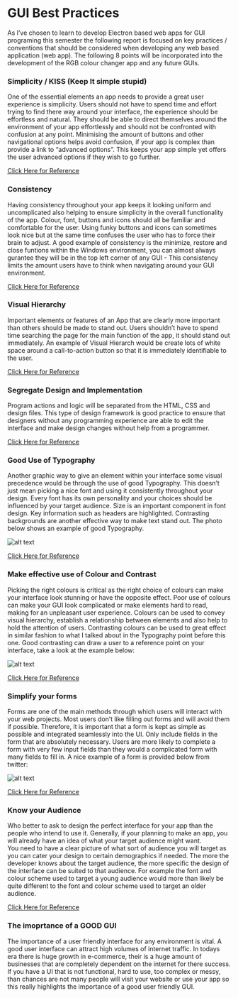 # GUI Best Practices

As I’ve chosen to learn to develop Electron based web apps for GUI programing this semester the following report is focused on key practices / conventions that should be considered when developing any web based application (web app). The following 8 points will be incorporated into the development of the RGB colour changer app and any future GUIs.

### Simplicity / KISS (Keep It simple stupid)
One of the essential elements an app needs to provide a great user experience is simplicity. Users should not have to spend time and  effort trying to find there way around your interface, the experience should be effortless and natural. They should be able to direct themselves around the environment of your app effortlessly and should not be confronted with confusion at any point. 
Minimising the amount of buttons and other navigational options helps avoid confusion, if your app is complex than provide a link to “advanced options”. This keeps your app simple yet offers the user advanced options if they wish to go further.

[Click Here for Reference](https://www.ibm.com/developerworks/community/blogs/e3ec7365-1b09-44f2-906f-19826275860f/entry/7_Essential_Best_Practices_for_Designing_Web_App_UI?lang=en)

### Consistency
Having consistency throughout your app keeps it looking uniform and uncomplicated also helping to ensure simplicity in the overall functionality of the app. Colour, font, buttons and icons should all be familiar and comfortable for the user. Using funky buttons and icons can sometimes look nice but at the same time confuses the user who has to force their brain to adjust. A good example of consistency is the minimize, restore and close funtions within the Windows environment, you can almost always gurantee they will be in the top left corner of any GUI - This consistency limits the amount users have to think when navigating around your GUI environment.

[Click Here for Reference](https://www.ibm.com/developerworks/community/blogs/e3ec7365-1b09-44f2-906f-19826275860f/entry/7_Essential_Best_Practices_for_Designing_Web_App_UI?lang=en)

### Visual Hierarchy
Important elements or features of an App that are clearly more important than others should be made to stand out. Users shouldn’t have to spend time searching the page for the main function of the app, it should stand out immediately. An example of Visual Hierarch would be create lots of white space around a call-to-action button so that it is immediately identifiable to the user.

[Click Here for Reference](https://www.ibm.com/developerworks/community/blogs/e3ec7365-1b09-44f2-906f-19826275860f/entry/7_Essential_Best_Practices_for_Designing_Web_App_UI?lang=en)

### Segregate Design and Implementation
Program actions and logic will be separated from the HTML, CSS and design files. This type of design framework is good practice to ensure that designers without any programming experience are able to edit the interface and make design changes without help from a programmer.

[Click Here for Reference](http://www.comentum.com/guide-to-web-application-development.html)

### Good Use of Typography
Another graphic way to give an element within your interface some visual precedence would be through the use of good Typography. This doesn’t just mean picking a nice font and using it consistently throughout your design. Every font has its own personality and your choices should be influenced by your target audience. Size is an important component in font design. Key information such as headers are highlighted. Contrasting backgrounds are another effective way to make text stand out. The photo below shows an example of good Typography.

![alt text](https://www.smashingmagazine.com/wp-content/uploads/2010/12/love-hate1.jpg "Example of good use of Typography")

[Click Here for Reference](https://www.elegantthemes.com/blog/resources/10-rules-of-good-ui-design-to-follow-on-every-web-design-project)

### Make effective use of Colour and Contrast
Picking the right colours is critical as the right choice of colours can make your interface look stunning or have the opposite effect. Poor use of colours can make your GUI look complicated or make elements hard to read, making for an unpleasant user experience. Colours can be used to convey visual hierarchy, establish a relationship between elements and also help to hold the attention of users.
Contrasting colours can be used to great effect in similar fashion to what I talked about in the Typography point before this one. Good contrasting can draw a user to a reference point on your interface, take a look at the example below:

![alt text](http://d5vf6134d8ffdnfp1qv4rv3l.wpengine.netdna-cdn.com/wp-content/uploads/01-techcrunch.jpg "Example of good color contrast inside a GUI")

[Click Here for Reference](https://www.elegantthemes.com/blog/resources/10-rules-of-good-ui-design-to-follow-on-every-web-design-project)

### Simplify your forms
Forms are one of the main methods through which users will interact with your web projects. Most users don’t like filling out forms and will avoid them if possible. Therefore, it is important that a form is kept as simple as possible and integrated seamlessly into the UI. Only include fields in the form that are absolutely necessary. Users are more likely to complete a form with very few input fields than they would a complicated form with many fields to fill in. A nice example of a form is provided below from twitter:

![alt text]( https://designmodo.com/wp-content/uploads/2011/10/335.jpg "Example of simple easy to ue form")

[Click Here for Reference](https://www.elegantthemes.com/blog/resources/10-rules-of-good-ui-design-to-follow-on-every-web-design-project)

### Know your Audience
Who better to ask to design the perfect interface for your app than the people who intend to use it. Generally, if your planning to make an app, you will already have an idea of what your target audience might want.  
You need to have a clear picture of what sort of audience you will target as you can cater your design to certain demographics if needed. The more the developer knows about the target audience, the more specific the design of the interface can be suited to that audience. For example the font and colour scheme used to target a young audience would more than likely be quite different to the font and colour scheme used to target an older audience.

[Click Here for Reference](https://www.elegantthemes.com/blog/resources/10-rules-of-good-ui-design-to-follow-on-every-web-design-project)

### The imoprtance of a GOOD GUI
The importance of a user friendly interface for any environment is vital. A good user interface can attract high volumes of internet traffic. In todays era there is huge growth in e-commerce, their is a huge amount of businesses that are completely dependent on the internet for there success. If you have a UI that is not functional, hard to use, too complex or messy, than chances are not many people will visit your website or use your app so this really highlights the importance of a good user friendly GUI.
